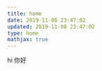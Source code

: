 ```yaml
---
title: home
date: 2019-11-08 23:47:02
updated: 2019-11-08 23:47:02
type: home
mathjax: true
---
```


hi 你好
